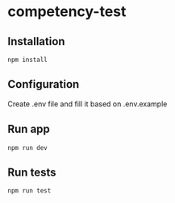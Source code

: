 # competency-test

## Installation

```
npm install
```

## Configuration

Create .env file and fill it based on .env.example

## Run app

```
npm run dev
```

## Run tests

```
npm run test
```
